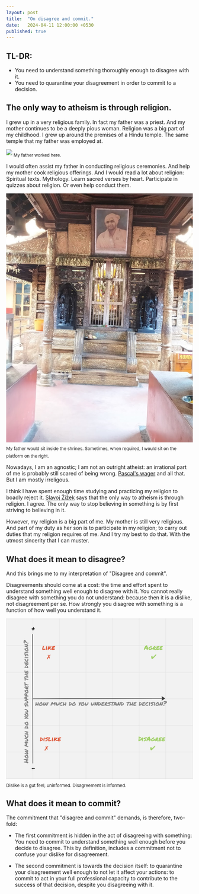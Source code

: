 ```yaml
---
layout: post
title:  "On disagree and commit."
date:   2024-04-11 12:00:00 +0530
published: true
---
```


## TL-DR:
* You need to understand something thoroughly enough to disagree with it.
* You need to quarantine your disagreement in order to commit to a decision.

## The only way to atheism is through religion.
I grew up in a very religious family. In fact my father was a priest. And my mother continues to be a deeply pious woman. Religion was a big part of my childhood. I grew up around the premises of a Hindu temple. The same temple that my father was employed at.

![](/assets/2024-04-11/lvtemple.jpeg)
<sub>My father worked here.</sub>


I would often assist my father in conducting religious ceremonies. And help my mother cook religious offerings. And I would read a lot about religion: Spiritual texts. Mythology. Learn sacred verses by heart. Participate in quizzes about religion. Or even help conduct them.

![](/assets/2024-04-11/lvtemple2.jpeg)
<sub>My father would sit inside the shrines. Sometimes, when required, I would sit on the platform on the right.</sub>

Nowadays, I am an agnostic; I am not an outright atheist: an irrational part of me is probably still scared of being wrong. [Pascal's wager](https://en.wikipedia.org/wiki/Pascal%27s_wager) and all that. But I am mostly irreligous.


I think I have spent enough time studying and practicing my religion to boadly reject it. [Slavoj Žižek](https://en.wikipedia.org/wiki/Slavoj_%C5%BDi%C5%BEek) says that the only way to atheism is through religion. I agree. The only way to stop believing in something is by first striving to believing in it. 

However, my religion is a big part of me. My mother is still very religious. And part of my duty as her son is to participate in my religion; to carry out duties that my religion requires of me. And I try my best to do that. With the utmost sincerity that I can muster.


## What does it mean to disagree?
And this brings me to my interpretation of "Disagree and commit". 

Disagreements should come at a cost: the time and effort spent to understand something well enough to disagree with it. You cannot really disagree with something you do not understand: because then it is a dislike, not disagreement per se. How strongly you disagree with something is a function of how well you understand it.

![](/assets/2024-04-11/dislike-vs-disagree.png)
<sub>Dislike is a gut feel, uninformed. Disagreement is informed.</sub>


## What does it mean to commit?
The commitment that "disagree and commit" demands, is therefore, two-fold: 

* The first commitment is hidden in the act of disagreeing with something: You need to commit to understand something well enough before you decide to disagree. This by definition, includes a commitment not to confuse your dislike for disagreement.

* The second commitment is towards the decision itself: to quarantine your disagreement well enough to not let it affect your actions: to commit to act in your full professional capacity to contribute to the success of that decision, despite you disagreeing with it.



